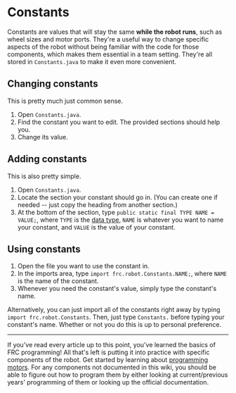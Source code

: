 # Constants

Constants are values that will stay the same **while the robot runs**, such as wheel sizes and motor ports. They're a useful way to change specific aspects of the robot without being familiar with the code for those components, which makes them essential in a team setting. They're all stored in `Constants.java` to make it even more convenient.

## Changing constants
This is pretty much just common sense.
1. Open `Constants.java`.
2. Find the constant you want to edit. The provided sections should help you.
3. Change its value.

## Adding constants
This is also pretty simple.
1. Open `Constants.java`.
2. Locate the section your constant should go in. (You can create one if needed -- just copy the heading from another section.)
3. At the bottom of the section, type `public static final TYPE NAME = VALUE;`, where `TYPE` is the [data type](https://www.w3schools.com/java/java_data_types.asp), `NAME` is whatever you want to name your constant, and `VALUE` is the value of your constant.

## Using constants
1. Open the file you want to use the constant in.
2. In the imports area, type `import frc.robot.Constants.NAME;`, where `NAME` is the name of the constant.
3. Whenever you need the constant's value, simply type the constant's name.

Alternatively, you can just import all of the constants right away by typing `import frc.robot.Constants`. Then, just type `Constants.` before typing your constant's name. Whether or not you do this is up to personal preference.

***

If you've read every article up to this point, you've learned the basics of FRC programming! All that's left is putting it into practice with specific components of the robot. Get started by learning about [programming motors](https://github.com/Team2530/Documentation/wiki/Programming-motors). For any components not documented in this wiki, you should be able to figure out how to program them by either looking at current/previous years' programming of them or looking up the official documentation.
